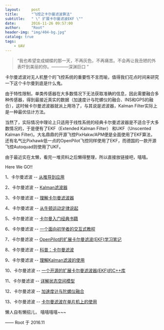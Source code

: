 ```yaml
---
layout:     post
title:      "飞控之卡尔曼滤波算法"
subtitle:   " \" 扩展卡尔曼滤波EKF \""
date:       2016-11-26 09:57:00
author:     "Root"
header-img: "img/404-bg.jpg"
catalog: true
tags:
    - UAV
---
```


> “我也希望变成蝴蝶的那一天，不再灰色，不再痛苦。不会再让我丑陋的外表吓到美丽的你。————深渊巨口 ”

卡尔曼滤波对无人机整个的飞控系统的重要性不言而喻，值得我们花点时间来研究一下这个卡尔曼到底是什么鬼。

由于特性限制，单类传感器在大多数情况下无法获取准确的信息，因此需要融合多种传感器，得到最接近真实的数据（加速度计与陀螺仪的融合、INS和GPS的融合），这时候卡尔曼滤波器就派上用场了，与其说是滤波器，Kalman Filter实际上是一种最优估计方法。  

当然了，实际情况中理论上只适用于线性系统的经典卡尔曼滤波器是不适合于大多数情况的，于是便有了EKF（Extended Kalman Filter） 和UKF（Unscented Kalman Filter)。大名鼎鼎的开源飞控PixHakw/APM便是全面使用了EKF算法，还有名气比Pixhawk低一点的OpenPilot飞控同样使用了EKF，而德国的一款开源飞控Autoquad则使用了UKF。

由于最近实在太懒，看完一堆资料之后懒得整理，所以直接放链接吧，嘻嘻。

Here We GO!!

1、卡尔曼滤波 -- [从推导到应用](http://bbs.loveuav.com/thread-120-1-1.html)

2、卡尔曼滤波 -- [Kalman滤波器](http://bbs.loveuav.com/thread-116-1-1.html)

3、卡尔曼滤波 -- [理解卡尔曼滤波器](http://bbs.loveuav.com/thread-275-1-1.html)

4、卡尔曼滤波 -- [从牛顿运动定律说起](http://bbs.loveuav.com/thread-277-1-1.html)

5、卡尔曼滤波 -- [卡尔曼入门经典书籍](http://bbs.loveuav.com/thread-333-1-1.html)

6、卡尔曼滤波 -- [一个面向初学者的交互式教程](http://bbs.loveuav.com/thread-196-1-1.html)

7、卡尔曼滤波 -- [OpenPilot的扩展卡尔曼滤波(EKF)学习笔记](http://bbs.loveuav.com/thread-108-1-2.html)

8、卡尔曼滤波 -- [科普：卡尔曼滤波](http://bbs.loveuav.com/forum.php?mod=viewthread&tid=110)

9、卡尔曼滤波 -- [理解Kalman滤波的使用](http://bbs.loveuav.com/thread-274-1-1.html)

10、卡尔曼滤波 -- [一个开源的扩展卡尔曼滤波器(EKF)的C++库](http://bbs.loveuav.com/thread-109-1-1.html)

11、卡尔曼滤波 -- [详解状态空间模型](http://bbs.loveuav.com/thread-276-1-1.html)

12、卡尔曼滤波 -- [加速度计与陀螺仪融合](http://bbs.loveuav.com/thread-8-1-1.html)

13、卡尔曼滤波 -- [卡尔曼滤波在单片机上的使用](http://bbs.loveuav.com/thread-242-1-1.html)

懒人自有懒招儿，  嘻嘻嘻嘻~~~

—— Root 于 2016.11


